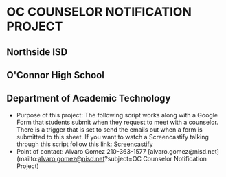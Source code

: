 # OC COUNSELOR NOTIFICATION PROJECT
## Northside ISD
## O'Connor High School
## Department of Academic Technology
- Purpose of this project: The following script works along with a Google Form that students submit when they request to meet with a counselor. There is a trigger that is set to send the emails out when a form is submitted to this sheet. If you want to watch a Screencastify talking through this script follow this link: [Screencastify](https://app.screencastify.com/v3/watch/ue27Z389KgH2KnefoM0r)
- Point of contact: Alvaro Gomez 210-363-1577 [alvaro.gomez\@nisd.net](mailto:alvaro.gomez@nisd.net?subject=OC Counselor Notification Project)
